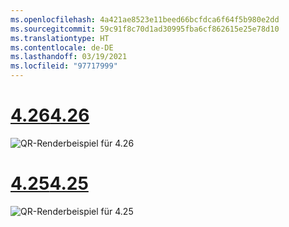 ```yaml
---
ms.openlocfilehash: 4a421ae8523e11beed66bcfdca6f64f5b980e2dd
ms.sourcegitcommit: 59c91f8c70d1ad30995fba6cf862615e25e78d10
ms.translationtype: HT
ms.contentlocale: de-DE
ms.lasthandoff: 03/19/2021
ms.locfileid: "97717999"
---
```

# <a name="426"></a>[<span data-ttu-id="a342e-101">4.26</span><span class="sxs-lookup"><span data-stu-id="a342e-101">4.26</span></span>](#tab/426)

![QR-Renderbeispiel für 4.26](../images/qr-codes-img-02.png)

# <a name="425"></a>[<span data-ttu-id="a342e-103">4.25</span><span class="sxs-lookup"><span data-stu-id="a342e-103">4.25</span></span>](#tab/425)

![QR-Renderbeispiel für 4.25](../images/unreal-qr-render.PNG)

